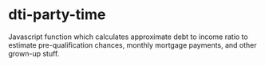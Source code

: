 dti-party-time
==============

Javascript function which calculates approximate debt to income ratio to estimate pre-qualification chances, monthly mortgage payments, and other grown-up stuff.
